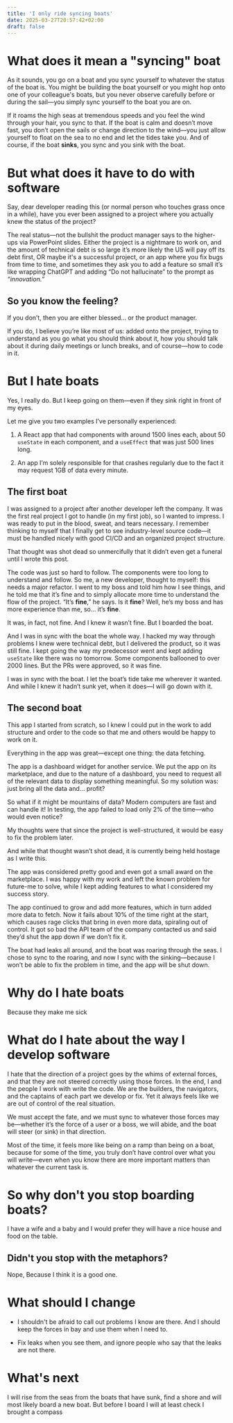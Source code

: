 ```yaml
---
title: 'I only ride syncing boats'
date: 2025-03-27T20:57:42+02:00
draft: false
---
```


# What does it mean a "syncing" boat

As it sounds, you go on a boat and you sync yourself to whatever the status of the boat is.
You might be building the boat yourself or you might hop onto one of your colleague's boats, but you never observe carefully before or during the sail—you simply sync yourself to the boat you are on.

If it roams the high seas at tremendous speeds and you feel the wind through your hair, you sync to that.
If the boat is calm and doesn’t move fast, you don’t open the sails or change direction to the wind—you just allow yourself to float on the sea to no end and let the tides take you.
And of course, if the boat **sinks**, you sync and you sink with the boat.

# But what does it have to do with software

Say, dear developer reading this (or normal person who touches grass once in a while), have you ever been assigned to a project where you actually knew the status of the project?

The real status—not the bullshit the product manager says to the higher-ups via PowerPoint slides.
Either the project is a nightmare to work on, and the amount of technical debt is so large it’s more likely the US will pay off its debt first,
OR maybe it's a successful project, or an app where you fix bugs from time to time, and sometimes they ask you to add a feature so small it’s like wrapping ChatGPT and adding “Do not hallucinate” to the prompt as _“innovation.”_

## So you know the feeling?

If you don’t, then you are either blessed… or the product manager.

If you do, I believe you’re like most of us: added onto the project, trying to understand as you go what you should think about it, how you should talk about it during daily meetings or lunch breaks, and of course—how to code in it.

# But I hate boats

Yes, I really do. But I keep going on them—even if they sink right in front of my eyes.

Let me give you two examples I’ve personally experienced:

1. A React app that had components with around 1500 lines each, about 50 `useState` in each component, and a `useEffect` that was just 500 lines long.

2. An app I’m solely responsible for that crashes regularly due to the fact it may request 1GB of data every minute.

## The first boat

I was assigned to a project after another developer left the company.
It was the first real project I got to handle (in my first job), so I wanted to impress. I was ready to put in the blood, sweat, and tears necessary.
I remember thinking to myself that I finally get to see industry-level source code—it must be handled nicely with good CI/CD and an organized project structure.

That thought was shot dead so unmercifully that it didn’t even get a funeral until I wrote this post.

The code was just so hard to follow. The components were too long to understand and follow.
So me, a new developer, thought to myself: this needs a major refactor.
I went to my boss and told him how I see things, and he told me that it’s fine and to simply allocate more time to understand the flow of the project.
“It’s **fine**,” he says.
Is it **fine**?
Well, he’s my boss and has more experience than me, so… it’s **fine**.

It was, in fact, not fine. And I knew it wasn’t fine.
But I boarded the boat.

And I was in sync with the boat the whole way. I hacked my way through problems I knew were technical debt, but I delivered the product, so it was still fine.
I kept going the way my predecessor went and kept adding `useState` like there was no tomorrow. Some components ballooned to over 2000 lines.
But the PRs were approved, so it was fine.

I was in sync with the boat.
I let the boat’s tide take me wherever it wanted. And while I knew it hadn’t sunk yet, when it does—I will go down with it.

## The second boat

This app I started from scratch, so I knew I could put in the work to add structure and order to the code so that me and others would be happy to work on it.

Everything in the app was great—except one thing: the data fetching.

The app is a dashboard widget for another service. We put the app on its marketplace, and due to the nature of a dashboard, you need to request all of the relevant data to display something meaningful.
So my solution was: just bring all the data and... profit?

So what if it might be mountains of data? Modern computers are fast and can handle it!
In testing, the app failed to load only 2% of the time—who would even notice?

My thoughts were that since the project is well-structured, it would be easy to fix the problem later.

And while that thought wasn’t shot dead, it is currently being held hostage as I write this.

The app was considered pretty good and even got a small award on the marketplace.
I was happy with my work and left the known problem for future-me to solve, while I kept adding features to what I considered my success story.

The app continued to grow and add more features, which in turn added more data to fetch.
Now it fails about 10% of the time right at the start, which causes rage clicks that bring in even more data, spiraling out of control.
It got so bad the API team of the company contacted us and said they’d shut the app down if we don’t fix it.

The boat had leaks all around, and the boat was roaring through the seas.
I chose to sync to the roaring, and now I sync with the sinking—because I won’t be able to fix the problem in time, and the app will be shut down.

# Why do I hate boats

Because they make me sick

# What do I hate about the way I develop software

I hate that the direction of a project goes by the whims of external forces, and that they are not steered correctly using those forces.
In the end, I and the people I work with write the code.
We are the builders, the navigators, and the captains of each part we develop or fix. Yet it always feels like we are out of control of the real situation.

We must accept the fate, and we must sync to whatever those forces may be—whether it’s the force of a user or a boss, we will abide, and the boat will steer (or sink) in that direction.

Most of the time, it feels more like being on a ramp than being on a boat, because for some of the time, you truly don’t have control over what you will write—even when you know there are more important matters than whatever the current task is.

# So why don't you stop boarding boats?

I have a wife and a baby and I would prefer they will have a nice house and food on the table.

## Didn't you stop with the metaphors?

Nope, Because I think it is a good one.

# What should I change

- I shouldn't be afraid to call out problems I know are there. And I should keep the forces in bay and use them when I need to.

- Fix leaks when you see them, and ignore people who say that the leaks are not there.

# What's next

I will rise from the seas from the boats that have sunk, find a shore and will most likely board a new boat. But before I board I will at least check I brought a compass
